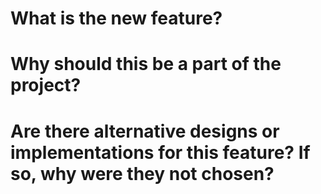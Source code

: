 # What is the new feature?
# Why should this be a part of the project?
# Are there alternative designs or implementations for this feature? If so, why were they not chosen?